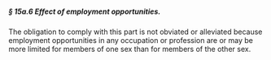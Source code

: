 ##### § 15a.6 Effect of employment opportunities. #####

The obligation to comply with this part is not obviated or alleviated because employment opportunities in any occupation or profession are or may be more limited for members of one sex than for members of the other sex.